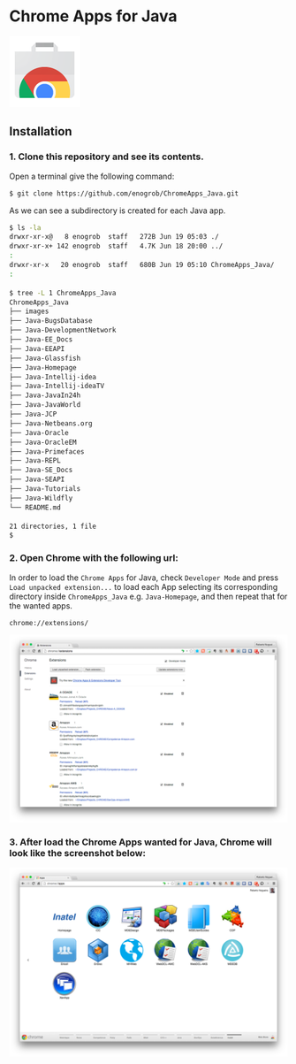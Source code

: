 # Chrome Apps for Java

![Chrome Apps logo](images/chrome_apps.png)

## Installation

### 1. Clone this repository and see its contents.
Open a terminal give the following command:

```bash
$ git clone https://github.com/enogrob/ChromeApps_Java.git
```

As we can see a subdirectory is created for each Java app.

```bash
$ ls -la
drwxr-xr-x@   8 enogrob  staff   272B Jun 19 05:03 ./
drwxr-xr-x+ 142 enogrob  staff   4.7K Jun 18 20:00 ../
:
drwxr-xr-x   20 enogrob  staff   680B Jun 19 05:10 ChromeApps_Java/
:

$ tree -L 1 ChromeApps_Java
ChromeApps_Java
├── images
├── Java-BugsDatabase
├── Java-DevelopmentNetwork
├── Java-EE_Docs
├── Java-EEAPI
├── Java-Glassfish
├── Java-Homepage
├── Java-Intellij-idea
├── Java-Intellij-ideaTV
├── Java-JavaIn24h
├── Java-JavaWorld
├── Java-JCP
├── Java-Netbeans.org
├── Java-Oracle
├── Java-OracleEM
├── Java-Primefaces
├── Java-REPL
├── Java-SE_Docs
├── Java-SEAPI
├── Java-Tutorials
├── Java-Wildfly
└── README.md

21 directories, 1 file
$
```

### 2. Open Chrome with the following url:
In order to load the `Chrome Apps` for Java, check `Developer Mode` and press `Load unpacked extension...` to load each App selecting its corresponding directory inside `ChromeApps_Java` e.g. `Java-Homepage`, and then repeat that for the wanted apps.

```
chrome://extensions/
```

![Chrome screenshot](images/chrome_screenshot1.png)

### 3. After load the Chrome Apps wanted for Java, Chrome will look like the screenshot below:

![Chrome screenshot](images/chrome_screenshot2.png)

